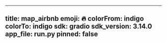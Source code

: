 
---
title: map_airbnb 
emoji: 🔥
colorFrom: indigo
colorTo: indigo
sdk: gradio
sdk_version: 3.14.0
app_file: run.py
pinned: false
---
